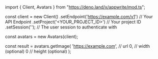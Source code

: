 import { Client, Avatars } from "https://deno.land/x/appwrite/mod.ts";

const client = new Client()
    .setEndpoint('https://example.com/v1') // Your API Endpoint
    .setProject('<YOUR_PROJECT_ID>') // Your project ID
    .setSession(''); // The user session to authenticate with

const avatars = new Avatars(client);

const result = avatars.getImage(
    'https://example.com', // url
    0, // width (optional)
    0 // height (optional)
);
